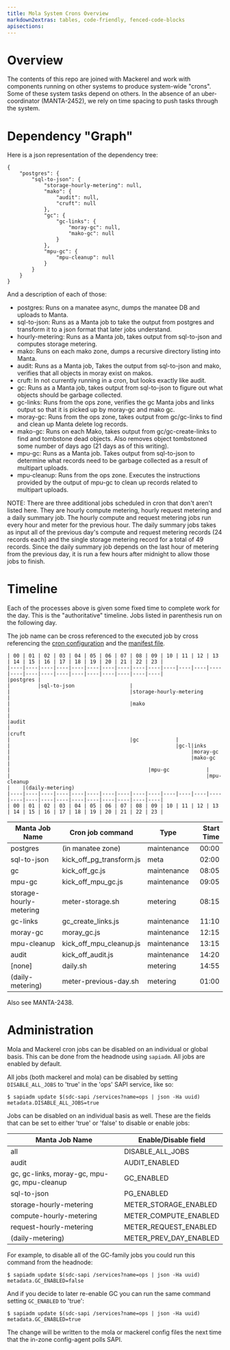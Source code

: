 ```yaml
---
title: Mola System Crons Overview
markdown2extras: tables, code-friendly, fenced-code-blocks
apisections:
---
```

<!--
    This Source Code Form is subject to the terms of the Mozilla Public
    License, v. 2.0. If a copy of the MPL was not distributed with this
    file, You can obtain one at http://mozilla.org/MPL/2.0/.
-->

<!--
    Copyright (c) 2018, Joyent, Inc.
    Copyright 2024 MNX Cloud, Inc.
-->

# Overview

The contents of this repo are joined with Mackerel and work with components
running on other systems to produce system-wide "crons".  Some of these system
tasks depend on others.  In the absence of an uber-coordinator (MANTA-2452),
we rely on time spacing to push tasks through the system.

# Dependency "Graph"

Here is a json representation of the dependency tree:

```
{
    "postgres": {
        "sql-to-json": {
            "storage-hourly-metering": null,
            "mako": {
                "audit": null,
                "cruft": null
            },
            "gc": {
                "gc-links": {
                    "moray-gc": null,
                    "mako-gc": null
                }
            },
            "mpu-gc": {
                "mpu-cleanup": null
            }
        }
    }
}
```

And a description of each of those:

* postgres: Runs on a manatee async, dumps the manatee DB and uploads to Manta.
* sql-to-json: Runs as a Manta job to take the output from postgres and
  transform it to a json format that later jobs understand.
* hourly-metering: Runs as a Manta job, takes output from sql-to-json and
  computes storage metering.
* mako: Runs on each mako zone, dumps a recursive directory listing into Manta.
* audit: Runs as a Manta job, Takes the output from sql-to-json and mako,
  verifies that all objects in moray exist on makos.
* cruft: In not currently running in a cron, but looks exactly like audit.
* gc: Runs as a Manta job, takes output from sql-to-json to figure out what
  objects should be garbage collected.
* gc-links: Runs from the ops zone, verifies the gc Manta jobs and links output
  so that it is picked up by moray-gc and mako gc.
* moray-gc: Runs from the ops zone, takes output from gc/gc-links to find and
  clean up Manta delete log records.
* mako-gc: Runs on each Mako, takes output from gc/gc-create-links to find and
  tombstone dead objects.  Also removes object tombstoned some number of days
  ago (21 days as of this writing).
* mpu-gc: Runs as a Manta job. Takes output from sql-to-json to determine what
  records need to be garbage collected as a result of multipart uploads.
* mpu-cleanup: Runs from the ops zone. Executes the instructions provided by the
  output of mpu-gc to clean up records related to multipart uploads.

NOTE: There are three additional jobs scheduled in cron that don't aren't
listed here. They are hourly compute metering, hourly request metering and a
daily summary job. The hourly compute and request metering jobs run every hour
and meter for the previous hour. The daily summary jobs takes as input all of
the previous day's compute and request metering records (24 records each) and
the single storage metering record for a total of 49 records. Since the daily
summary job depends on the last hour of metering from the previous day, it is
run a few hours after midnight to allow those jobs to finish.

# Timeline

Each of the processes above is given some fixed time to complete work for the
day.  This is the "authoritative" timeline.  Jobs listed in parenthesis run on
the following day.

The job name can be cross referenced to the executed job by cross referencing
the [cron configuration][cron] and the [manifest file][manifest].

[cron]: ../boot/setup.sh
[manifest]: https://github.com/TritonDataCenter/manta-mackerel/blob/master/sapi_manifests/mackerel-jobs/template

```
| 00 | 01 | 02 | 03 | 04 | 05 | 06 | 07 | 08 | 09 | 10 | 11 | 12 | 13 | 14 | 15 | 16 | 17 | 18 | 19 | 20 | 21 | 22 | 23 |
|----|----|----|----|----|----|----|----|----|----|----|----|----|----|----|----|----|----|----|----|----|----|----|----|
|postgres |
|         |sql-to-json                  |
|                                       |storage-hourly-metering      |
|                                       |mako                         |
|                                                                     |audit
|                                                                     |cruft
|                                       |gc            |
|                                                      |gc-l|inks
|                                                           |moray-gc
|                                                           |mako-gc
|
|                                             |mpu-gc            |
|                                                                |mpu-cleanup
|    |(daily-metering)
|----|----|----|----|----|----|----|----|----|----|----|----|----|----|----|----|----|----|----|----|----|----|----|----|
| 00 | 01 | 02 | 03 | 04 | 05 | 06 | 07 | 08 | 09 | 10 | 11 | 12 | 13 | 14 | 15 | 16 | 17 | 18 | 19 | 20 | 21 | 22 | 23 |
```

| Manta Job Name          | Cron job command         | Type        | Start Time |
| ----------------------- | ------------------------ | ----------- | ----------:|
| postgres                | (in manatee zone)        | maintenance |      00:00 |
| sql-to-json             | kick_off_pg_transform.js | meta        |      02:00 |
| gc                      | kick_off_gc.js           | maintenance |      08:05 |
| mpu-gc                  | kick_off_mpu_gc.js       | maintenance |      09:05 |
| storage-hourly-metering | meter-storage.sh         | metering    |      08:15 |
| gc-links                | gc_create_links.js       | maintenance |      11:10 |
| moray-gc                | moray_gc.js              | maintenance |      12:15 |
| mpu-cleanup             | kick_off_mpu_cleanup.js  | maintenance |      13:15 |
| audit                   | kick_off_audit.js        | maintenance |      14:20 |
| [none]                  | daily.sh                 | metering    |      14:55 |
| (daily-metering)        | meter-previous-day.sh    | metering    |      01:00 |

Also see MANTA-2438.

# Administration

Mola and Mackerel cron jobs can be disabled on an individual or global basis.
This can be done from the headnode using `sapiadm`. All jobs are enabled by
default.

All jobs (both mackerel and mola) can be disabled by setting `DISABLE_ALL_JOBS`
to 'true' in the 'ops' SAPI service, like so:
```
$ sapiadm update $(sdc-sapi /services?name=ops | json -Ha uuid) metadata.DISABLE_ALL_JOBS=true
```

Jobs can be disabled on an individual basis as well. These are the fields that
can be set to either 'true' or 'false' to disable or enable jobs:

| Manta Job Name                              | Enable/Disable field   |
| ------------------------------------------- | ---------------------- |
| all                                         | DISABLE_ALL_JOBS       |
| audit                                       | AUDIT_ENABLED          |
| gc, gc-links, moray-gc, mpu-gc, mpu-cleanup | GC_ENABLED             |
| sql-to-json                                 | PG_ENABLED             |
| storage-hourly-metering                     | METER_STORAGE_ENABLED  |
| compute-hourly-metering                     | METER_COMPUTE_ENABLED  |
| request-hourly-metering                     | METER_REQUEST_ENABLED  |
| (daily-metering)                            | METER_PREV_DAY_ENABLED |

For example, to disable all of the GC-family jobs you could run this command
from the headnode:
```
$ sapiadm update $(sdc-sapi /services?name=ops | json -Ha uuid) metadata.GC_ENABLED=false
```

And if you decide to later re-enable GC you can run the same command setting
`GC_ENABLED` to 'true':
```
$ sapiadm update $(sdc-sapi /services?name=ops | json -Ha uuid) metadata.GC_ENABLED=true
```

The change will be written to the mola or mackerel config files the next time
that the in-zone config-agent polls SAPI.
